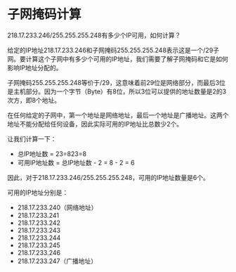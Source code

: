 # 子网掩码计算



218.17.233.246/255.255.255.248有多少个IP可用，如何计算？



给定的IP地址218.17.233.246和子网掩码255.255.255.248表示这是一个/29子网。要计算这个子网中有多少个可用的IP地址，我们需要了解子网掩码和它是如何影响IP地址分配的。

子网掩码255.255.255.248等价于/29，这意味着前29位是网络部分，而最后3位是主机部分。因为一个字节（Byte）有8位，所以3位可以提供的地址数量是2的3次方，即8个地址。

在任何给定的子网中，第一个地址是网络地址，最后一个地址是广播地址。这两个地址不能分配给任何设备，因此实际可用的IP地址比总数少2个。

让我们计算一下：

- 总IP地址数 = 23=823=8
- 可用IP地址数 = 总IP地址数 - 2 = 8 - 2 = 6

因此，对于218.17.233.246/255.255.255.248，可用的IP地址数量是6个。





可用的IP地址分别是：

- 218.17.233.240（网络地址）
- 218.17.233.241
- 218.17.233.242
- 218.17.233.243
- 218.17.233.244
- 218.17.233.245
- 218.17.233.246
- 218.17.233.247（广播地址） 
